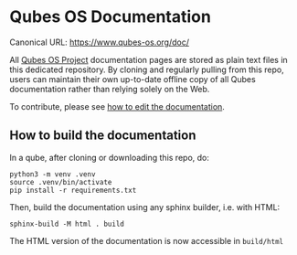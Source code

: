 # Qubes OS Documentation

Canonical URL: https://www.qubes-os.org/doc/

All [Qubes OS Project](https://github.com/QubesOS) documentation pages are
stored as plain text files in this dedicated repository. By cloning and
regularly pulling from this repo, users can maintain their own up-to-date
offline copy of all Qubes documentation rather than relying solely on the Web.

To contribute, please see [how to edit the
documentation](https://www.qubes-os.org/doc/how-to-edit-the-documentation/).

## How to build the documentation

In a qube, after cloning or downloading this repo, do:

    python3 -m venv .venv
    source .venv/bin/activate
    pip install -r requirements.txt

Then, build the documentation using any sphinx builder, i.e. with HTML:

    sphinx-build -M html . build

The HTML version of the documentation is now accessible in `build/html`

